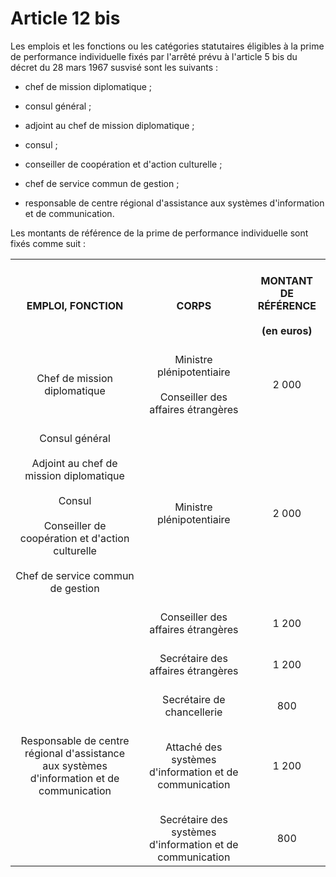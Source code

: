 # Article 12 bis

Les emplois et les fonctions ou les catégories statutaires éligibles à la prime de performance individuelle fixés par l'arrêté prévu à l'article 5 bis du décret du 28 mars 1967 susvisé sont les suivants :

- chef de mission diplomatique ;

- consul général ;

- adjoint au chef de mission diplomatique ;

- consul ;

- conseiller de coopération et d'action culturelle ;

- chef de service commun de gestion ;

- responsable de centre régional d'assistance aux systèmes d'information et de communication.

Les montants de référence de la prime de performance individuelle sont fixés comme suit :

<table>
<tbody>
<tr>
<th>
<br/>EMPLOI, FONCTION<br/>
</th>
<th>
<br/>CORPS<br/>
</th>
<th>
<br/>MONTANT DE RÉFÉRENCE<br/>
<br/>(en euros)<br/>
</th>
</tr>
<tr>
<td align="center">
<br/>Chef de mission diplomatique<br/>
</td>
<td align="center">
<br/>Ministre plénipotentiaire<br/>
<br/>Conseiller des affaires étrangères<br/>
</td>
<td align="center">
<br/>2 000<br/>
</td>
</tr>
<tr>
<td align="center">
<br/>Consul général<br/>
<br/>Adjoint au chef de mission diplomatique<br/>
<br/>Consul<br/>
<br/>Conseiller de coopération et d'action culturelle<br/>
<br/>Chef de service commun de gestion<br/>
</td>
<td align="center">
<br/>Ministre plénipotentiaire<br/>
</td>
<td align="center">
<br/>2 000<br/>
</td>
</tr>
<tr>
<td align="center">
<br/>
<br/>
</td>
<td align="center">
<br/>Conseiller des affaires étrangères<br/>
</td>
<td align="center">
<br/>1 200<br/>
</td>
</tr>
<tr>
<td align="center">
<br/>
<br/>
</td>
<td align="center">
<br/>Secrétaire des affaires étrangères<br/>
</td>
<td align="center">
<br/>1 200<br/>
</td>
</tr>
<tr>
<td align="center">
<br/>
<br/>
</td>
<td align="center">
<br/>Secrétaire de chancellerie<br/>
</td>
<td align="center">
<br/>800<br/>
</td>
</tr>
<tr>
<td align="center">
<br/>Responsable de centre régional d'assistance aux systèmes d'information et de communication<br/>
</td>
<td align="center">
<br/>Attaché des systèmes d'information et de communication<br/>
</td>
<td align="center">
<br/>1 200<br/>
</td>
</tr>
<tr>
<td align="center">
<br/>
<br/>
</td>
<td align="center">
<br/>Secrétaire des systèmes d'information et de communication<br/>
</td>
<td align="center">
<br/>800</td>
</tr>
</tbody>
</table>

